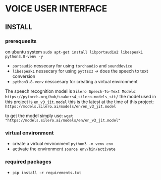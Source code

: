 # VOICE USER INTERFACE

## INSTALL

### prerequesits
on ubuntu system `sudo apt-get install libportaudio2 libespeak1 python3.8-venv -y`
- `portaudio` nessecary for using `torchaudio` and `sounddevice`
- `libespeak1` nessecary for using `pyttsx3` -> does the speech to text conversion
- `python3.8-venv` nesscesary for creating a virtual environment 

The speech recognition model is `Silero Speech-To-Text Models`: `https://pytorch.org/hub/snakers4_silero-models_stt/`
the model used in this project is `en_v3_jit.model` this is the latest at the time of this project: `https://models.silero.ai/models/en/en_v3_jit.model`

to get the model simply use: `wget "https://models.silero.ai/models/en/en_v3_jit.model"`

### virtual environment 
- create a virtual environment `python3 -m venv env`
- activate the environment  `source env/bin/activate`

### required packages
- `pip install -r requirements.txt`
